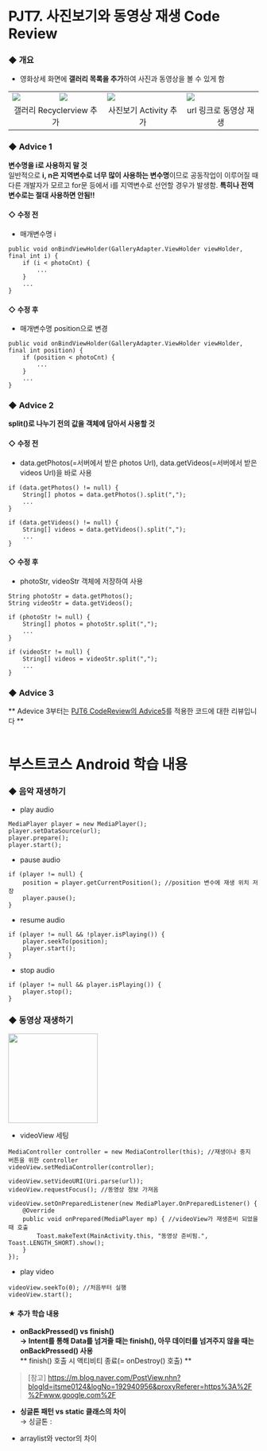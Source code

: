 # PJT7. 사진보기와 동영상 재생 Code Review
### ◆ 개요
+ 영화상세 화면에 <b>갤러리 목록을 추가</b>하여 사진과 동영상을 볼 수 있게 함
<table>
    <tr>
        <td><img src="https://user-images.githubusercontent.com/25261296/64137487-79956a80-ce33-11e9-9808-2ae6fdb014af.png"></td>
        <td><img src="https://user-images.githubusercontent.com/25261296/64137488-79956a80-ce33-11e9-9aee-319fb00db804.png"></td>
        <td><img src="https://user-images.githubusercontent.com/25261296/64137489-7a2e0100-ce33-11e9-83be-baea8a9687f8.png"></td>
        <td><img src="https://user-images.githubusercontent.com/25261296/64137659-95e5d700-ce34-11e9-9442-f1f8137ec936.png"></td>
    </tr>
    <tr>
        <td colspan="2" align="center">갤러리 Recyclerview 추가</td>
        <td align="center">사진보기 Activity 추가</td>
        <td align="center">url 링크로 동영상 재생</td>
    </tr>
</table>

### ◆ Advice 1
<b>변수명을 i로 사용하지 말 것</b><br>
일반적으로 <b>i, n은 지역변수로 너무 많이 사용하는 변수명</b>이므로 공동작업이 이루어질 때 다른 개발자가 모르고 for문 등에서 i를 지역변수로 선언할 경우가 발생함. <b>특히나 전역변수로는 절대 사용하면 안됨!!</b>
#### ◇ 수정 전
+ 매개변수명 i
```
public void onBindViewHolder(GalleryAdapter.ViewHolder viewHolder, final int i) {
    if (i < photoCnt) {
        ...
    }
    ...
}
```
#### ◇ 수정 후
+ 매개변수명 position으로 변경
```
public void onBindViewHolder(GalleryAdapter.ViewHolder viewHolder, final int position) {
    if (position < photoCnt) {
        ...
    }
    ...
}
```
### ◆ Advice 2
<b>split()로 나누기 전의 값을 객체에 담아서 사용할 것</b>
#### ◇ 수정 전
+ data.getPhotos(=서버에서 받은 photos Url), data.getVideos(=서버에서 받은 videos Url)을 바로 사용
```
if (data.getPhotos() != null) {
    String[] photos = data.getPhotos().split(",");
    ...
}

if (data.getVideos() != null) {
    String[] videos = data.getVideos().split(",");
    ...
}
```
#### ◇ 수정 후
+ photoStr, videoStr 객체에 저장하여 사용
```
String photoStr = data.getPhotos();
String videoStr = data.getVideos();

if (photoStr != null) {
    String[] photos = photoStr.split(",");
    ...
}

if (videoStr != null) {
    String[] videos = videoStr.split(",");
    ...
}
```
### ◆ Advice 3
** Adevice 3부터는 [PJT6 CodeReview의 Advice5](https://github.com/mjy1529/BoostCourse_Android/blob/master/PJT6_CodeReview.md)를 적용한 코드에 대한 리뷰입니다 **
<br><br>
# 부스트코스 Android 학습 내용
### ◆ 음악 재생하기
+ play audio
```
MediaPlayer player = new MediaPlayer();
player.setDataSource(url);
player.prepare();
player.start();
```

+ pause audio
```
if (player != null) {
    position = player.getCurrentPosition(); //position 변수에 재생 위치 저장
    player.pause();
}
```

+ resume audio
```
if (player != null && !player.isPlaying()) {
    player.seekTo(position);
    player.start();
}
```

+ stop audio
```
if (player != null && player.isPlaying()) {
    player.stop();
}
```
### ◆ 동영상 재생하기
<img src="https://user-images.githubusercontent.com/25261296/64033597-bccbb100-cb87-11e9-9351-dbf7d350f423.png" width="180"><br>
+ videoView 세팅
```
MediaController controller = new MediaController(this); //재생이나 중지 버튼을 위한 controller
videoView.setMediaController(controller);

videoView.setVideoURI(Uri.parse(url));
videoView.requestFocus(); //동영상 정보 가져옴

videoView.setOnPreparedListener(new MediaPlayer.OnPreparedListener() { 
    @Override
    public void onPrepared(MediaPlayer mp) { //videoView가 재생준비 되었을 때 호출
        Toast.makeText(MainActivity.this, "동영상 준비됨.", Toast.LENGTH_SHORT).show();
    }
});
```
+ play video
```
videoView.seekTo(0); //처음부터 실행
videoView.start();
```
#### ★ 추가 학습 내용
+ <b>onBackPressed() vs finish()</b><br>
<b>→ Intent를 통해 Data를 넘겨줄 때는 finish(), 아무 데이터를 넘겨주지 않을 때는 onBackPressed() 사용</b><br>
** finish() 호출 시 액티비티 종료(= onDestroy() 호출) **<br>
> [참고] https://m.blog.naver.com/PostView.nhn?blogId=itsme0124&logNo=192940956&proxyReferer=https%3A%2F%2Fwww.google.com%2F

+ <b>싱글톤 패턴 vs static 클래스의 차이</b><br>
→ 싱글톤 : 

+ arraylist와 vector의 차이
<br><br>
